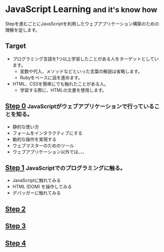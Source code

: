 JavaScript Learning <small>and it's know how</small>
==========================================================

Stepを進むごとにJavaScriptを利用したウェブアプリケーション構築のための理解を促します。

Target
----------------------------------------------------------
- プログラミング言語を1つ以上学習したことがある人をターゲットとしています。
  - 変数や代入、メソッドなどといった言葉の解説は省略します。
  - Rubyをベースに話を進めます。
- HTML、CSSを簡単にでも触れたことがある人。
  - 学習する際に、HTMLの文書を使用します。


[Step 0](/javascript_learnings/step0) <small>JavaScriptがウェブアプリケーションで行っていることを知る。</small>
----------------------------------------------------------
- 静的な使い方
- フォームをインタラクティブにする
- 動的な操作を実現する
- ウェブマスターのためのツール
- ウェブアプリケーション以外では、、、


[Step 1](/javascript_learnings/step1) <small>JavaScriptでのプログラミングに触る。</small>
----------------------------------------------------------
- JavaScriptに触れてみる
- HTML (DOM) を操作してみる
- デバッガーに触れてみる



[Step 2](/javascript_learnings/step2)
----------------------------------------------------------


[Step 3](/javascript_learnings/step3)
----------------------------------------------------------


[Step 4](/javascript_learnings/step4)
----------------------------------------------------------


